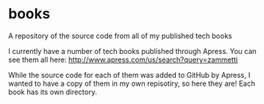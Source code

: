 # books
A repository of the source code from all of my published tech books

I currently have a number of tech books published through Apress.  You can see them all here: http://www.apress.com/us/search?query=zammetti

While the source code for each of them was added to GitHub by Apress, I wanted to have a copy of them in my own repisotiry, so here they are!  Each book has its own directory.
